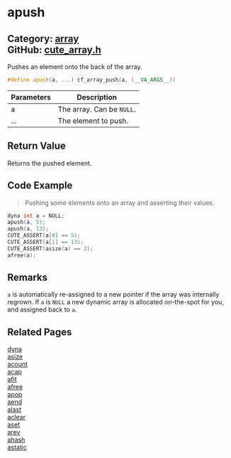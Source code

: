 # apush

Category: [array](https://github.com/RandyGaul/cute_framework/blob/master/docs/api_reference?id=array)  
GitHub: [cute_array.h](https://github.com/RandyGaul/cute_framework/blob/master/include/cute_array.h)  
---

Pushes an element onto the back of the array.

```cpp
#define apush(a, ...) cf_array_push(a, (__VA_ARGS__))
```

Parameters | Description
--- | ---
a | The array. Can be `NULL`.
... | The element to push.

## Return Value

Returns the pushed element.

## Code Example

> Pushing some elements onto an array and asserting their values.

```cpp
dyna int a = NULL;
apush(a, 5);
apush(a, 13);
CUTE_ASSERT(a[0] == 5);
CUTE_ASSERT(a[1] == 13);
CUTE_ASSERT(asize(a) == 2);
afree(a);
```

## Remarks

`a` is automatically re-assigned to a new pointer if the array was internally regrown. If `a` is `NULL` a new
dynamic array is allocated on-the-spot for you, and assigned back to `a`.

## Related Pages

[dyna](https://github.com/RandyGaul/cute_framework/blob/master/docs/array/dyna.md)  
[asize](https://github.com/RandyGaul/cute_framework/blob/master/docs/array/asize.md)  
[acount](https://github.com/RandyGaul/cute_framework/blob/master/docs/array/acount.md)  
[acap](https://github.com/RandyGaul/cute_framework/blob/master/docs/array/acap.md)  
[afit](https://github.com/RandyGaul/cute_framework/blob/master/docs/array/afit.md)  
[afree](https://github.com/RandyGaul/cute_framework/blob/master/docs/array/afree.md)  
[apop](https://github.com/RandyGaul/cute_framework/blob/master/docs/array/apop.md)  
[aend](https://github.com/RandyGaul/cute_framework/blob/master/docs/array/aend.md)  
[alast](https://github.com/RandyGaul/cute_framework/blob/master/docs/array/alast.md)  
[aclear](https://github.com/RandyGaul/cute_framework/blob/master/docs/array/aclear.md)  
[aset](https://github.com/RandyGaul/cute_framework/blob/master/docs/array/aset.md)  
[arev](https://github.com/RandyGaul/cute_framework/blob/master/docs/array/arev.md)  
[ahash](https://github.com/RandyGaul/cute_framework/blob/master/docs/array/ahash.md)  
[astatic](https://github.com/RandyGaul/cute_framework/blob/master/docs/array/astatic.md)  
